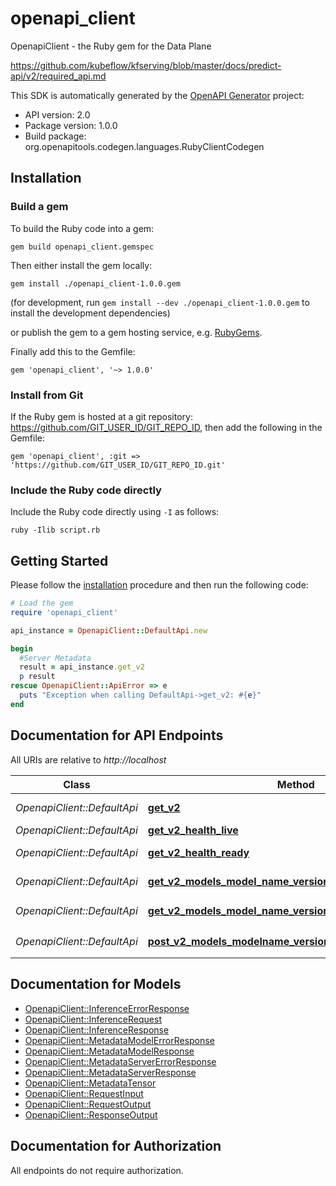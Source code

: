 # openapi_client

OpenapiClient - the Ruby gem for the Data Plane

https://github.com/kubeflow/kfserving/blob/master/docs/predict-api/v2/required_api.md

This SDK is automatically generated by the [OpenAPI Generator](https://openapi-generator.tech) project:

- API version: 2.0
- Package version: 1.0.0
- Build package: org.openapitools.codegen.languages.RubyClientCodegen

## Installation

### Build a gem

To build the Ruby code into a gem:

```shell
gem build openapi_client.gemspec
```

Then either install the gem locally:

```shell
gem install ./openapi_client-1.0.0.gem
```

(for development, run `gem install --dev ./openapi_client-1.0.0.gem` to install the development dependencies)

or publish the gem to a gem hosting service, e.g. [RubyGems](https://rubygems.org/).

Finally add this to the Gemfile:

    gem 'openapi_client', '~> 1.0.0'

### Install from Git

If the Ruby gem is hosted at a git repository: https://github.com/GIT_USER_ID/GIT_REPO_ID, then add the following in the Gemfile:

    gem 'openapi_client', :git => 'https://github.com/GIT_USER_ID/GIT_REPO_ID.git'

### Include the Ruby code directly

Include the Ruby code directly using `-I` as follows:

```shell
ruby -Ilib script.rb
```

## Getting Started

Please follow the [installation](#installation) procedure and then run the following code:

```ruby
# Load the gem
require 'openapi_client'

api_instance = OpenapiClient::DefaultApi.new

begin
  #Server Metadata
  result = api_instance.get_v2
  p result
rescue OpenapiClient::ApiError => e
  puts "Exception when calling DefaultApi->get_v2: #{e}"
end

```

## Documentation for API Endpoints

All URIs are relative to *http://localhost*

Class | Method | HTTP request | Description
------------ | ------------- | ------------- | -------------
*OpenapiClient::DefaultApi* | [**get_v2**](docs/DefaultApi.md#get_v2) | **GET** /v2/ | Server Metadata
*OpenapiClient::DefaultApi* | [**get_v2_health_live**](docs/DefaultApi.md#get_v2_health_live) | **GET** /v2/health/live | Server Live
*OpenapiClient::DefaultApi* | [**get_v2_health_ready**](docs/DefaultApi.md#get_v2_health_ready) | **GET** /v2/health/ready | Server Ready
*OpenapiClient::DefaultApi* | [**get_v2_models_model_name_versions_model_version**](docs/DefaultApi.md#get_v2_models_model_name_versions_model_version) | **GET** /v2/models/${MODEL_NAME}/versions/${MODEL_VERSION} | Model Metadata
*OpenapiClient::DefaultApi* | [**get_v2_models_model_name_versions_model_version_ready**](docs/DefaultApi.md#get_v2_models_model_name_versions_model_version_ready) | **GET** /v2/models/${MODEL_NAME}/versions/${MODEL_VERSION}/ready | Model Ready
*OpenapiClient::DefaultApi* | [**post_v2_models_modelname_versions_modelversion_infer**](docs/DefaultApi.md#post_v2_models_modelname_versions_modelversion_infer) | **POST** /v2/models/${MODEL_NAME}/versions/${MODEL_VERSION}/infer | Inference


## Documentation for Models

 - [OpenapiClient::InferenceErrorResponse](docs/InferenceErrorResponse.md)
 - [OpenapiClient::InferenceRequest](docs/InferenceRequest.md)
 - [OpenapiClient::InferenceResponse](docs/InferenceResponse.md)
 - [OpenapiClient::MetadataModelErrorResponse](docs/MetadataModelErrorResponse.md)
 - [OpenapiClient::MetadataModelResponse](docs/MetadataModelResponse.md)
 - [OpenapiClient::MetadataServerErrorResponse](docs/MetadataServerErrorResponse.md)
 - [OpenapiClient::MetadataServerResponse](docs/MetadataServerResponse.md)
 - [OpenapiClient::MetadataTensor](docs/MetadataTensor.md)
 - [OpenapiClient::RequestInput](docs/RequestInput.md)
 - [OpenapiClient::RequestOutput](docs/RequestOutput.md)
 - [OpenapiClient::ResponseOutput](docs/ResponseOutput.md)


## Documentation for Authorization

 All endpoints do not require authorization.

